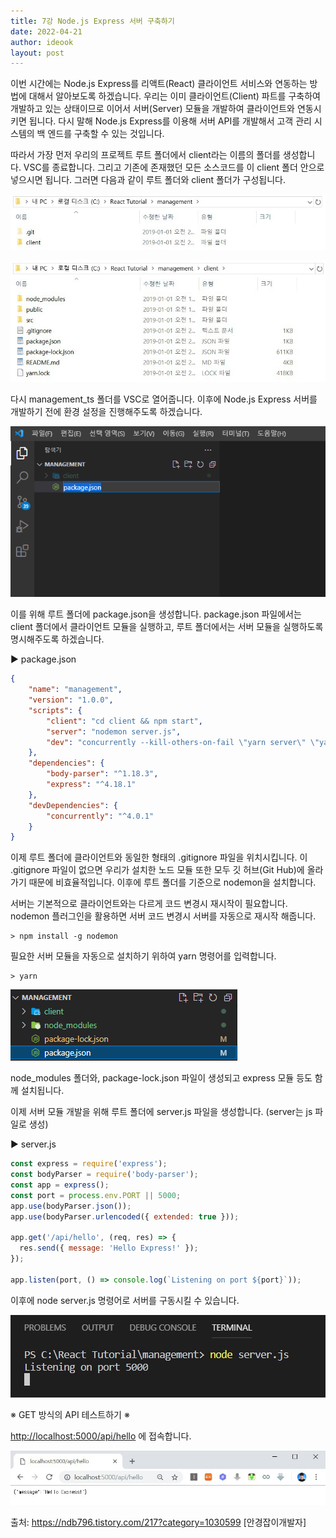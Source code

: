 ```yaml
---
title: 7강 Node.js Express 서버 구축하기
date: 2022-04-21
author: ideook
layout: post
---
```


이번 시간에는 Node.js Express를 리액트(React) 클라이언트 서비스와 연동하는 방법에 대해서 알아보도록 하겠습니다. 우리는 이미 클라이언트(Client) 파트를 구축하여 개발하고 있는 상태이므로 이어서 서버(Server) 모듈을 개발하여 클라이언트와 연동시키면 됩니다. 다시 말해 Node.js Express를 이용해 서버 API를 개발해서 고객 관리 시스템의 백 엔드를 구축할 수 있는 것입니다.

따라서 가장 먼저 우리의 프로젝트 루트 폴더에서 client라는 이름의 폴더를 생성합니다. VSC를 종료합니다. 그리고 기존에 존재했던 모든 소스코드를 이 client 폴더 안으로 넣으시면 됩니다. 그러면 다음과 같이 루트 폴더와 client 폴더가 구성됩니다.

![](images/2022-04-21-11-30-22.png)

![](images/2022-04-21-11-30-26.png)

다시 management_ts 폴더를 VSC로 열어줍니다. 이후에 Node.js Express 서버를 개발하기 전에 환경 설정을 진행해주도록 하겠습니다. 

![](images/2022-05-02-10-47-53.png)

이를 위해 루트 폴더에 package.json을 생성합니다. package.json 파일에서는 client 폴더에서 클라이언트 모듈을 실행하고, 루트 폴더에서는 서버 모듈을 실행하도록 명시해주도록 하겠습니다.

▶ package.json

```json
{
    "name": "management",
    "version": "1.0.0",
    "scripts": {
        "client": "cd client && npm start",
        "server": "nodemon server.js",
        "dev": "concurrently --kill-others-on-fail \"yarn server\" \"yarn client\""
    },
    "dependencies": {
        "body-parser": "^1.18.3",
        "express": "^4.18.1"
    },
    "devDependencies": {
        "concurrently": "^4.0.1"
    }
}
```

이제 루트 폴더에 클라이언트와 동일한 형태의 .gitignore 파일을 위치시킵니다. 이 .gitignore 파일이 없으면 우리가 설치한 노드 모듈 또한 모두 깃 허브(Git Hub)에 올라가기 때문에 비효율적입니다. 이후에 루트 폴더를 기준으로 nodemon을 설치합니다.

서버는 기본적으로 클라이언트와는 다르게 코드 변경시 재시작이 필요합니다. nodemon 플러그인을 활용하면 서버 코드 변경시 서버를 자동으로 재시작 해줍니다.

```console
> npm install -g nodemon
```

필요한 서버 모듈을 자동으로 설치하기 위하여 yarn 명령어를 입력합니다.

```console
> yarn
```

![](images/2022-05-02-10-57-46.png)

node_modules 폴더와, package-lock.json 파일이 생성되고 express 모듈 등도 함께 설치됩니다.

이제 서버 모듈 개발을 위해 루트 폴더에 server.js 파일을 생성합니다. (server는 js 파일로 생성)

▶ server.js

```js
const express = require('express');
const bodyParser = require('body-parser');
const app = express();
const port = process.env.PORT || 5000;
app.use(bodyParser.json());
app.use(bodyParser.urlencoded({ extended: true }));

app.get('/api/hello', (req, res) => {
  res.send({ message: 'Hello Express!' });
});

app.listen(port, () => console.log(`Listening on port ${port}`));
```

이후에 node server.js 명령어로 서버를 구동시킬 수 있습니다.

![](images/2022-04-21-11-30-50.png)

※ GET 방식의 API 테스트하기 ※

<http://localhost:5000/api/hello> 에 접속합니다.

![](images/2022-04-21-11-30-55.png)

출처: https://ndb796.tistory.com/217?category=1030599 [안경잡이개발자]
